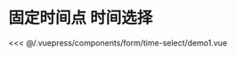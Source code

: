# 固定时间点 时间选择

<common-democode title="基础用法">
  <form-time-select-demo1></form-time-select-demo1>
  <highlight-code slot="codeText" lang="vue">
<<< @/.vuepress/components/form/time-select/demo1.vue
  </highlight-code>
</common-democode>

<form-time-select-attr-desc></form-time-select-attr-desc>
